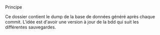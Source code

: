 Principe

Ce dossier contient le dump de la base de données généré après chaque commit.
L'idée est d'avoir une version à jour de la bdd qui suit les différentes sauvegardes.
